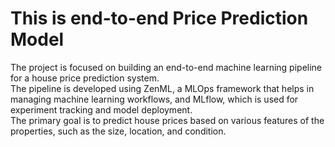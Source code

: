 <h1>This is end-to-end Price Prediction Model</h1>
The project is focused on building an end-to-end machine learning pipeline for a house price prediction system.
<br>
The pipeline is developed using ZenML, a MLOps framework that helps in managing machine learning workflows, and MLflow, which is used for experiment tracking and model deployment.
<br>
The primary goal is to predict house prices based on various features of the properties, such as the size, location, and condition.
